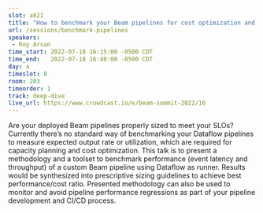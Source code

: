 ```yaml
---
slot: a821
title: "How to benchmark your Beam pipelines for cost optimization and capacity planning"
url: /sessions/benchmark-pipelines
speakers:
 - Roy Arsan
time_start: 2022-07-18 16:15:00 -0500 CDT
time_end:   2022-07-18 16:40:00 -0500 CDT
day: a
timeslot: 8
room: 203
timeorder: 1
track: deep-dive
live_url: https://www.crowdcast.io/e/beam-summit-2022/16
---
```


Are your deployed Beam pipelines properly sized to meet your SLOs? Currently there’s no standard way of benchmarking your Dataflow pipelines to measure expected output rate or utilization, which are required for capacity planning and cost optimization. This talk is to present a methodology and a toolset to benchmark performance (event latency and throughput) of a custom Beam pipeline using Dataflow as runner. Results would be synthesized into prescriptive sizing guidelines to achieve best performance/cost ratio. Presented methodology can also be used to monitor and avoid pipeline performance regressions as part of your pipeline development and CI/CD process.

